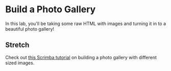 # Build a Photo Gallery

In this lab, you'll be taking some raw HTML with images and turning it in to a beautiful photo gallery!


## Stretch

Check out [this Scrimba tutorial](https://scrimba.com/p/pWqLHa/cBq3PsP) on building a photo gallery with different sized images.
